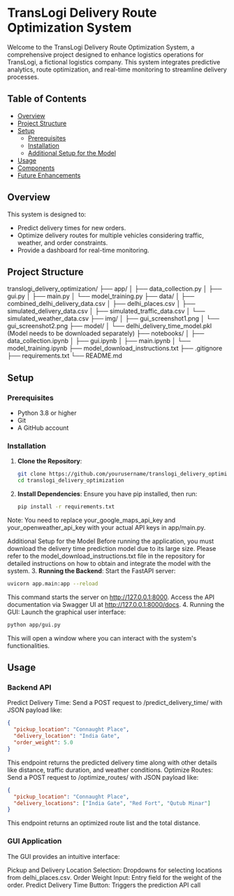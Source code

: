 # TransLogi Delivery Route Optimization System

Welcome to the TransLogi Delivery Route Optimization System, a comprehensive project designed to enhance logistics operations for TransLogi, a fictional logistics company. This system integrates predictive analytics, route optimization, and real-time monitoring to streamline delivery processes.

## Table of Contents
- [Overview](#overview)
- [Project Structure](#project-structure)
- [Setup](#setup)
  - [Prerequisites](#prerequisites)
  - [Installation](#installation)
  - [Additional Setup for the Model](#additional-setup-for-the-model)
- [Usage](#usage)
- [Components](#components)
- [Future Enhancements](#future-enhancements)

## Overview

This system is designed to:
- Predict delivery times for new orders.
- Optimize delivery routes for multiple vehicles considering traffic, weather, and order constraints.
- Provide a dashboard for real-time monitoring.

## Project Structure
translogi_delivery_optimization/
├── app/
│   ├── data_collection.py
│   ├── gui.py
│   ├── main.py
│   └── model_training.py
├── data/
│   ├── combined_delhi_delivery_data.csv
│   ├── delhi_places.csv
│   ├── simulated_delivery_data.csv
│   ├── simulated_traffic_data.csv
│   └── simulated_weather_data.csv
├── img/
│   ├── gui_screenshot1.png
│   └── gui_screenshot2.png
├── model/
│   └── delhi_delivery_time_model.pkl (Model needs to be downloaded separately)
├── notebooks/
│   ├── data_collection.ipynb
│   ├── gui.ipynb
│   ├── main.ipynb
│   └── model_training.ipynb
├── model_download_instructions.txt
├── .gitignore
├── requirements.txt
└── README.md


## Setup

### Prerequisites

- Python 3.8 or higher
- Git
- A GitHub account

### Installation

1. **Clone the Repository**:

   ```bash
   git clone https://github.com/yourusername/translogi_delivery_optimization.git
   cd translogi_delivery_optimization
   ```
2. **Install Dependencies**:
  Ensure you have pip installed, then run:
    ```bash
    pip install -r requirements.txt
    ```
  Note: You need to replace your_google_maps_api_key and your_openweather_api_key with your actual API keys in app/main.py.
  
  Additional Setup for the Model
  Before running the application, you must download the delivery time prediction model due to its large size. Please refer to the model_download_instructions.txt file in the repository for detailed instructions     on how to obtain and integrate the model with the system.
3. **Running the Backend**:
  Start the FastAPI server:
  ```bash
  uvicorn app.main:app --reload
  ```
  This command starts the server on http://127.0.0.1:8000. Access the API documentation via Swagger UI at http://127.0.0.1:8000/docs.
4. Running the GUI:
  Launch the graphical user interface:
  ```bash
  python app/gui.py
  ```
  This will open a window where you can interact with the system's functionalities.
## Usage
### Backend API
  Predict Delivery Time: Send a POST request to /predict_delivery_time/ with JSON payload like:
  ```json
  {
    "pickup_location": "Connaught Place",
    "delivery_location": "India Gate",
    "order_weight": 5.0
  }
  ```
  This endpoint returns the predicted delivery time along with other details like distance, traffic duration, and weather conditions.
  Optimize Routes: Send a POST request to /optimize_routes/ with JSON payload like:
  ```json
  {
    "pickup_location": "Connaught Place",
    "delivery_locations": ["India Gate", "Red Fort", "Qutub Minar"]
  }
  ```
  This endpoint returns an optimized route list and the total distance.

### GUI Application
  The GUI provides an intuitive interface:
  
  Pickup and Delivery Location Selection: Dropdowns for selecting locations from delhi_places.csv.
  Order Weight Input: Entry field for the weight of the order.
  Predict Delivery Time Button: Triggers the prediction API call
